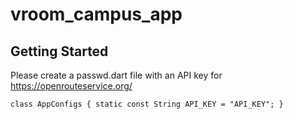 # vroom_campus_app

## Getting Started

Please create a passwd.dart file with an API key for https://openrouteservice.org/

`class AppConfigs {
  static const String API_KEY =
      "API_KEY";
}`
